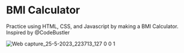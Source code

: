 # BMI Calculator
Practice using HTML, CSS, and Javascript by making a BMI Calculator. Inspired by @CodeBustler

![Web capture_25-5-2023_223713_127 0 0 1](https://github.com/sammybakri/bmi/assets/127351882/db132d15-0546-48a4-bfbe-a67fa1946b65)
